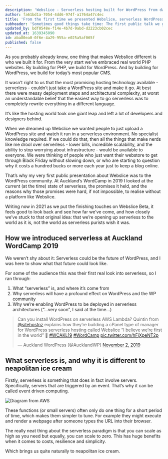 ```yaml
---
description: 'Webslice - Serverless hosting built for WordPress from day 1'
author: fa61bd1a-7054-4dd6-974f-a1764a47c4ec
title: 'From the first time we presented Webslice, serverless WordPress was the dream'
subheader: 'Sometimes good things take time: The first public talk we gave about Webslice in 2019 presented a vision of WordPress sites deployed to serverless without complications.'
updated_by: bdf0548e-f14e-4b7d-9abd-d2223cb02cec
updated_at: 1639345090
id: aba80ea0-0f6e-4a29-955a-e025a5af065f
published: false
---
```

As you probably already know, one thing that makes Webslice different is who we built it for. From the very start we’ve embraced real world PHP websites. By building for PHP, we build for WordPress. And by building for WordPress, we build for today’s most popular CMS.

It wasn’t right to us that the most promising hosting technology available - serverless - couldn’t just take a WordPress site and make it go. At best there were messy deployment steps and architectural complexity, at worst an understandable belief that the easiest way to go serverless was to completely rewrite everything in a different language.

It’s like the hosting world took one giant leap and left a lot of developers and designers behind. 

When we dreamed up Webslice we wanted people to just upload a WordPress site and watch it run in a serverless environment. No specialist knowledge required. If we could do that, then all the things that make nerds like me drool over serverless - lower bills, incredible scalability, and the ability to stop worrying about infrastructure  - would be available to everyone. We were thinking of people who just want their webstore to get through Black Friday without slowing down, or who are starting to question why it costs a hundred bucks or more each year just to keep a blog online. 

That’s why my very first public presentation about Webslice was to the WordPress community. At Auckland’s WordCamp in 2019 I looked at the current (at the time) state of serverless, the promises it held, and the reasons why those promises were hard, if not impossible, to realise without a platform like Webslice.

Writing now in 2021 as we put the finishing touches on Webslice Beta, it feels good to look back and see how far we’ve come, and how closely we’ve stuck to that original idea: that we’re opening up serverless to the world as it is, not the world as serverless purists wish it was.

## How we introduced serverless at Auckland WordCamp 2019

We weren’t shy about it: Serverless could be the future of WordPress, and I was here to show what that future could look like.


For some of the audience this was their first real look into serverless, so I ran through:
1. What “serverless” is, and where it’s come from
2. Why serverless will have a profound effect on WordPress and the WP community
3. Why we’re enabling WordPress to be deployed in serverless architectures (“...very soon”, I said at the time…)

<blockquote class="twitter-tweet"><p lang="en" dir="ltr">Can you install WordPress on serverless AWS Lambda? Quintin from <a href="https://twitter.com/sitehostnz?ref_src=twsrc%5Etfw">@sitehostnz</a> explains how they’re building a cPanel type of manager for WordPress serverless hosting called Webslice “I believe we’re first in the world” 👏 <a href="https://twitter.com/hashtag/WCAKL19?src=hash&amp;ref_src=twsrc%5Etfw">#WCAKL19</a> <a href="https://twitter.com/hashtag/WordCamp?src=hash&amp;ref_src=twsrc%5Etfw">#WordCamp</a> <a href="https://t.co/hFjXpeNT2p">pic.twitter.com/hFjXpeNT2p</a></p>&mdash; Auckland WordPress (@AucklandWP) <a href="https://twitter.com/AucklandWP/status/1190768335773786113?ref_src=twsrc%5Etfw">November 2, 2019</a></blockquote> <script async src="https://platform.twitter.com/widgets.js" charset="utf-8"></script>

## What serverless is, and why it is different to neapolitan ice cream

Firstly, serverless is something that does in fact involve servers. Specifically, servers that are triggered by an event. That’s why it can be called event driven computing. 

![Diagram from AWS](/assets/aws-diagram.png)

These functions (or small servers) often only do one thing for a short period of time, which makes them simpler to tune. For example they might execute and render a webpage after someone types the URL into their browser.

The really neat thing about the serverless paradigm is that you can scale as high as you need but equally, you can scale to zero. This has huge benefits when it comes to costs, resilience and simplicity.

Which brings us quite naturally to neapolitan ice cream.